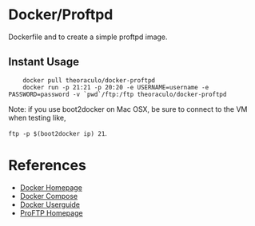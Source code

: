 # Docker/Proftpd

Dockerfile and to create a simple proftpd image.

## Instant Usage

~~~
    docker pull theoraculo/docker-proftpd
    docker run -p 21:21 -p 20:20 -e USERNAME=username -e PASSWORD=password -v `pwd`/ftp:/ftp theoraculo/docker-proftpd
~~~

Note: if you use boot2docker on Mac OSX, be sure to connect to the VM when testing like,

`ftp -p $(boot2docker ip) 21`.

# References

* [Docker Homepage](https://www.docker.com/)
* [Docker Compose](https://docs.docker.com/compose/)
* [Docker Userguide](https://docs.docker.com/userguide/)
* [ProFTP Homepage](http://www.proftpd.org/)


